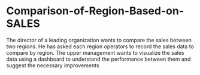 # Comparison-of-Region-Based-on-SALES


The director of a leading organization wants to 
compare the sales between two regions. He has 
asked each region operators to record the sales data 
to compare by region. The upper management wants 
to visualize the sales data using a dashboard to 
understand the performance between them and 
suggest the necessary improvements
